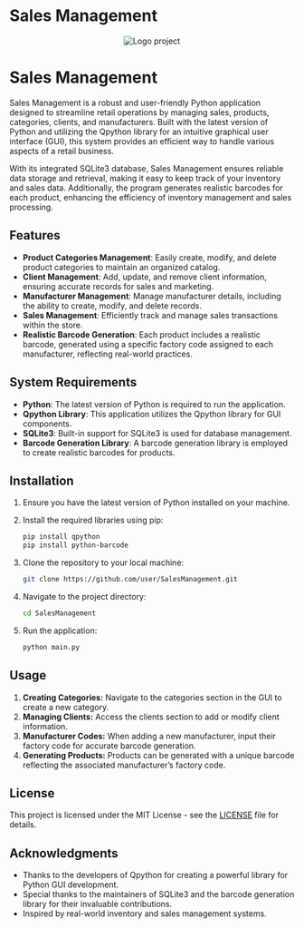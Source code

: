 # Sales Management

<div align="center"><img src="https://i.ibb.co/JzssR2q/logo-project.png" alt="Logo project"></div>

# Sales Management

Sales Management is a robust and user-friendly Python application designed to streamline retail operations by managing sales, products, categories, clients, and manufacturers. Built with the latest version of Python and utilizing the Qpython library for an intuitive graphical user interface (GUI), this system provides an efficient way to handle various aspects of a retail business. 

With its integrated SQLite3 database, Sales Management ensures reliable data storage and retrieval, making it easy to keep track of your inventory and sales data. Additionally, the program generates realistic barcodes for each product, enhancing the efficiency of inventory management and sales processing.

## Features

- **Product Categories Management**: Easily create, modify, and delete product categories to maintain an organized catalog.
- **Client Management**: Add, update, and remove client information, ensuring accurate records for sales and marketing.
- **Manufacturer Management**: Manage manufacturer details, including the ability to create, modify, and delete records.
- **Sales Management**: Efficiently track and manage sales transactions within the store.
- **Realistic Barcode Generation**: Each product includes a realistic barcode, generated using a specific factory code assigned to each manufacturer, reflecting real-world practices.

## System Requirements

- **Python**: The latest version of Python is required to run the application.
- **Qpython Library**: This application utilizes the Qpython library for GUI components.
- **SQLite3**: Built-in support for SQLite3 is used for database management.
- **Barcode Generation Library**: A barcode generation library is employed to create realistic barcodes for products.

## Installation

1. Ensure you have the latest version of Python installed on your machine.
2. Install the required libraries using pip:
   ```bash
   pip install qpython
   pip install python-barcode
   ```
   
3. Clone the repository to your local machine:
   ```bash
   git clone https://github.com/user/SalesManagement.git
   ```
4. Navigate to the project directory:
   ```bash
   cd SalesManagement
   ```
   
5. Run the application:
   ```bash
   python main.py
   ```

## Usage

1. **Creating Categories:** Navigate to the categories section in the GUI to create a new category.
2. **Managing Clients:** Access the clients section to add or modify client information.
3. **Manufacturer Codes:** When adding a new manufacturer, input their factory code for accurate barcode generation.
4. **Generating Products:** Products can be generated with a unique barcode reflecting the associated manufacturer’s factory code.
   
## License
This project is licensed under the MIT License - see the [LICENSE](LICENSE) file for details.

## Acknowledgments

- Thanks to the developers of Qpython for creating a powerful library for Python GUI development.
- Special thanks to the maintainers of SQLite3 and the barcode generation library for their invaluable contributions.
- Inspired by real-world inventory and sales management systems.